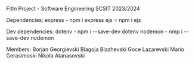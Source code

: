 FitIn Project - Software Engineering SCSIT 2023/2024

Dependencies:
express - npm i express
ejs = npm i ejs

Dev dependencies:
dotenv - npm i --save-dev dotenv
nodemon - nmp i --save-dev nodemon

Members:
Borjan Georgievski
Blagoja Blazhevski
Goce Lazarevski
Mario Gerasimoski
Nikola Atanasovski
